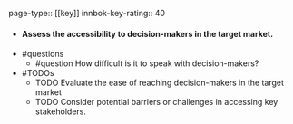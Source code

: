page-type:: [[key]]
innbok-key-rating:: 40
- #### Assess the accessibility to decision-makers in the target market.
- #questions
  - #question How difficult is it to speak with decision-makers?
- #TODOs
  - TODO Evaluate the ease of reaching decision-makers in the target market
  - TODO  Consider potential barriers or challenges in accessing key stakeholders.



